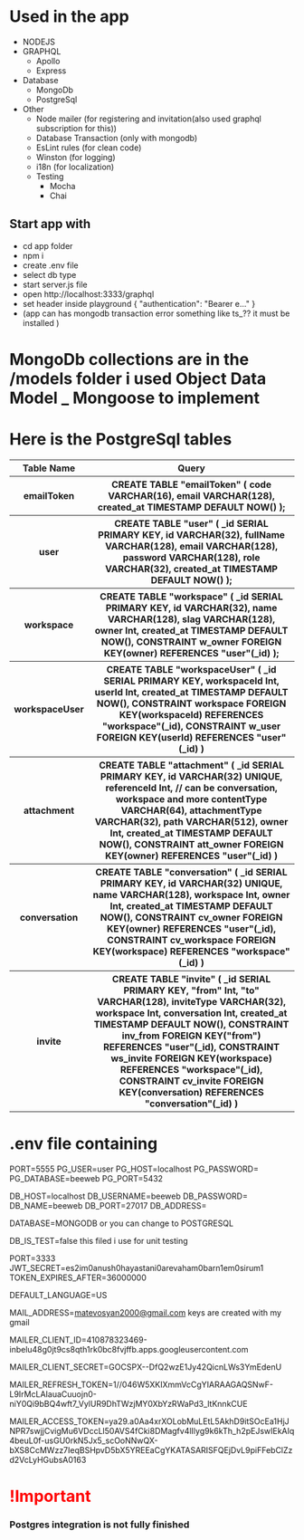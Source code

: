<h1>Used in the app</h1>
<ul>
  <li>NODEJS</li>
  <li>GRAPHQL
    <ul>
      <li>Apollo</li>
      <li>Express</li>
    </ul>
  </li>
    <li>Database
    <ul>
      <li>MongoDb</li>
      <li>PostgreSql</li>
    </ul>
  </li>
  <li>Other
    <ul>
      <li>Node mailer (for registering and invitation(also used graphql subscription for this))</li>
      <li>Database Transaction (only with mongodb)</li>
      <li>EsLint rules  (for clean code)</li>
      <li>Winston (for logging)</li>
      <li>i18n (for localization)</li>
      <li>Testing
          <ul>
            <li>Mocha</li>
            <li>Chai</li>
           </ul>
      </li>
    </ul>
  </li>
</ul>  

<h2>Start app with</h2>
<ul>
  <li>cd app folder</li>
  <li>npm i</li>
  <li>create .env file</li>
  <li>select db type</li>
  <li>start server.js file</li>
  <li>open http://localhost:3333/graphql</li>
  <li>set header inside playground {
                        "authentication": "Bearer e..."
                     }
  </li>
  <li>(app can has mongodb transaction error something like ts_?? it must be installed )</li>
</ul> 

<h1>MongoDb collections are in the /models folder i used Object Data Model _ Mongoose to implement</h1>
<table>
    <h1>Here is the PostgreSql tables</h1>
    <tr>
        <th scope="col">Table Name</th>
        <th scope="col">Query</th>
    </tr>
    <tr>
        <th scope="col">emailToken</th>
        <th >
        CREATE TABLE "emailToken" (
            code VARCHAR(16),
            email VARCHAR(128),   
            created_at TIMESTAMP DEFAULT NOW()
         );
        </th>
    </tr>
    <tr>
        <th scope="col">user</th>
        <th>CREATE TABLE "user" (
	_id SERIAL PRIMARY KEY,
    id VARCHAR(32),
    fullName VARCHAR(128),
    email VARCHAR(128),
    password VARCHAR(128),
    role VARCHAR(32),
    created_at TIMESTAMP DEFAULT NOW()
);</th>
    </tr>
    <tr>
        <th scope="col">workspace</th>
        <th>CREATE TABLE "workspace" (
	_id SERIAL PRIMARY KEY,
    id VARCHAR(32),
    name VARCHAR(128),
    slag VARCHAR(128),
    owner Int,
    created_at TIMESTAMP DEFAULT NOW(),
	CONSTRAINT w_owner
      FOREIGN KEY(owner) 
	  REFERENCES "user"(_id)
);</th>
    <tr>
        <th scope="col">workspaceUser</th>
        <th>
CREATE TABLE "workspaceUser" (
	_id SERIAL PRIMARY KEY,
	workspaceId Int,
	userId Int,
	created_at TIMESTAMP DEFAULT NOW(),
	CONSTRAINT workspace
     FOREIGN KEY(workspaceId) 
 	  REFERENCES "workspace"(_id),
    CONSTRAINT w_user
     FOREIGN KEY(userId) 
 	  REFERENCES "user"(_id)
)</th>
    </tr>
    <tr>
        <th scope="col">attachment</th>
        <th>CREATE TABLE "attachment" (
	_id SERIAL PRIMARY KEY,
	id VARCHAR(32) UNIQUE,
	referenceId Int,         //  can be conversation, workspace and more
	contentType VARCHAR(64),
	attachmentType VARCHAR(32),
	path VARCHAR(512),
	owner Int,
	created_at TIMESTAMP DEFAULT NOW(),
	CONSTRAINT att_owner
     FOREIGN KEY(owner) 
 	  REFERENCES "user"(_id)
)
</th>
    </tr>
        <tr>
        <th scope="col">conversation</th>
        <th>CREATE TABLE "conversation" (
	_id SERIAL PRIMARY KEY,
	id VARCHAR(32) UNIQUE,
	name VARCHAR(128),
	workspace Int,
	owner Int,
	created_at TIMESTAMP DEFAULT NOW(),
	CONSTRAINT cv_owner
     FOREIGN KEY(owner) 
 	  REFERENCES "user"(_id),
	CONSTRAINT cv_workspace
     FOREIGN KEY(workspace) 
 	  REFERENCES "workspace"(_id)
)</th>
    </tr>
            <tr>
        <th scope="col">invite</th>
        <th>CREATE TABLE "invite" (
	_id SERIAL PRIMARY KEY,
	"from" Int,
	"to" VARCHAR(128),
	inviteType VARCHAR(32),
	workspace Int,
	conversation Int,
	created_at TIMESTAMP DEFAULT NOW(),
    CONSTRAINT inv_from
     FOREIGN KEY("from") 
 	  REFERENCES "user"(_id),
	CONSTRAINT ws_invite
     FOREIGN KEY(workspace) 
 	  REFERENCES "workspace"(_id),
    CONSTRAINT cv_invite
     FOREIGN KEY(conversation) 
 	  REFERENCES "conversation"(_id)
)</th>
    </tr>
</table>

<h1>.env file containing</h1>
<p>
    PORT=5555
PG_USER=user
PG_HOST=localhost
PG_PASSWORD=
PG_DATABASE=beeweb
PG_PORT=5432

DB_HOST=localhost
DB_USERNAME=beeweb
DB_PASSWORD=
DB_NAME=beeweb
DB_PORT=27017
DB_ADDRESS=

DATABASE=MONGODB     or you can change to POSTGRESQL

DB_IS_TEST=false     this filed i use for unit testing

PORT=3333
JWT_SECRET=es2im0anush0hayastani0arevaham0barn1em0sirum1
TOKEN_EXPIRES_AFTER=36000000

DEFAULT_LANGUAGE=US

MAIL_ADDRESS=matevosyan2000@gmail.com   keys are created with my gmail

MAILER_CLIENT_ID=410878323469-inbelu48g0jt9cs8qth1rk0bc8fvjffb.apps.googleusercontent.com

MAILER_CLIENT_SECRET=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

MAILER_REFRESH_TOKEN=1//046W5XKIXmmVcCgYIARAAGAQSNwF-L9IrMcLAIauaCuuojn0-niY0Qi9bBQ4wft7_VylUR9DhTWzjMY0XbYzRWaPd3_ltKnnkCUE

MAILER_ACCESS_TOKEN=ya29.a0Aa4xrXOLobMuLEtL5AkhD9itSOcEa1HjJNPR7swjjCvigMu6VDccLl50AVS4fCki8DMagfv4lIlyg9k6kTh_h2pEJswIEkAIq4beuL0f-usGU0rkN5Jx5_scOoNNwQX-bXS8CcMWzz7IeqBSHpvD5bX5YREEaCgYKATASARISFQEjDvL9piFFebClZzd2VcLyHGubsA0163
</p>

<h1 style="color:red;">!Important <h3>Postgres integration is not fully finished</h3></h1>


